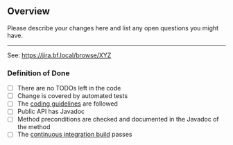 ## Overview

Please describe your changes here and list any open questions you might have.

---
See: https://jira.bf.local/browse/XYZ


### Definition of Done

- [ ] There are no TODOs left in the code
- [ ] Change is covered by automated tests
- [ ] The [coding guidelines](https://google.github.io/styleguide/javaguide.html) are followed
- [ ] Public API has Javadoc
- [ ] Method preconditions are checked and documented in the Javadoc of the method
- [ ] The [continuous integration build](https://www.travis-ci.com/exonum/exonum-java-binding) passes
